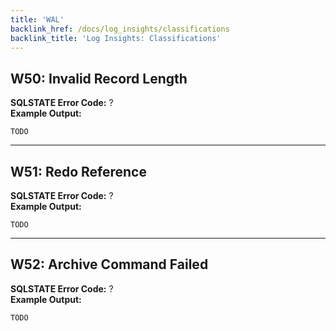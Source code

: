 ```yaml
---
title: 'WAL'
backlink_href: /docs/log_insights/classifications
backlink_title: 'Log Insights: Classifications'
---
```


## <a name="W50"></a> W50: Invalid Record Length

**SQLSTATE Error Code:** ?<br />
**Example Output:**

```
TODO
```

---

## <a name="W51"></a> W51: Redo Reference

**SQLSTATE Error Code:** ?<br />
**Example Output:**

```
TODO
```

---

## <a name="W52"></a> W52: Archive Command Failed

**SQLSTATE Error Code:** ?<br />
**Example Output:**

```
TODO
```
